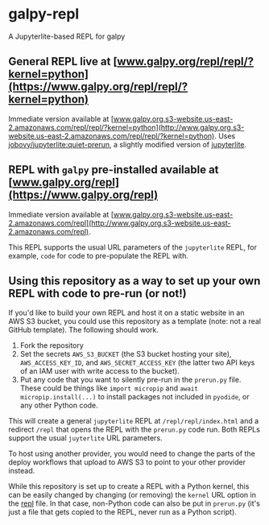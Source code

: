 # galpy-repl
A Jupyterlite-based REPL for galpy

## General REPL live at **[www.galpy.org/repl/repl/?kernel=python](https://www.galpy.org/repl/repl/?kernel=python)** 

Immediate version available at [www.galpy.org.s3-website.us-east-2.amazonaws.com/repl/repl/?kernel=python](http://www.galpy.org.s3-website.us-east-2.amazonaws.com/repl/repl/?kernel=python). Uses [jobovy/jupyterlite:quiet-prerun](https://github.com/jobovy/jupyterlite/tree/quiet-prerun), a slightly modified version of [jupyterlite](https://github.com/jupyterlite/jupyterlite).

## REPL with `galpy` pre-installed available at **[www.galpy.org/repl](https://www.galpy.org/repl)**

Immediate version available at [www.galpy.org.s3-website.us-east-2.amazonaws.com/repl](http://www.galpy.org.s3-website.us-east-2.amazonaws.com/repl).

This REPL supports the usual URL parameters of the `jupyterlite` REPL, for example, `code` for code to pre-populate the REPL with.

## Using this repository as a way to set up your own REPL with code to pre-run (or not!)

If you'd like to build your own REPL and host it on a static website in an AWS S3 bucket, you could use this repository as a template (note: not a real GitHub template). The following should work.
1. Fork the repository
2. Set the secrets `AWS_S3_BUCKET` (the S3 bucket hosting your site), `AWS_ACCESS_KEY_ID`, and `AWS_SECRET_ACCESS_KEY` (the latter two API keys of an IAM user with write access to the bucket).
3. Put any code that you want to silently pre-run in the `prerun.py` file. These could be things like `import micropip` and `await micropip.install(...)` to install packages not included in `pyodide`, or any other Python code.

This will create a general `jupyterlite` REPL at `/repl/repl/index.html` and a redirect `/repl` that opens the REPL with the `prerun.py` code run. Both REPLs support the usual `juyterlite` URL parameters.

To host using another provider, you would need to change the parts of the deploy workflows that upload to AWS S3 to point to your other provider instead.

While this repository is set up to create a REPL with a Python kernel, this can be easily changed by changing (or removing) the `kernel` URL option in the [repl](repl) file. In that case, non-Python code can also be put in `prerun.py` (it's just a file that gets copied to the REPL, never run as a Python script).

